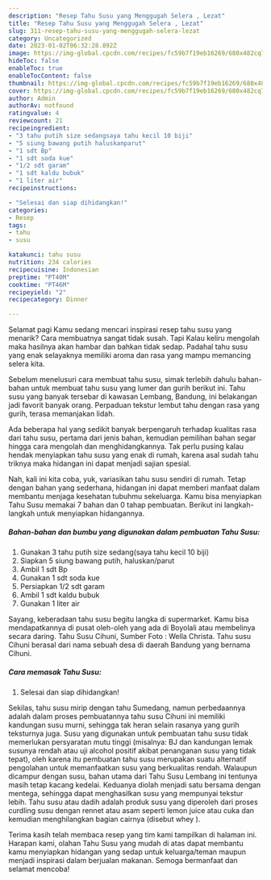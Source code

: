 ```yaml
---
description: "Resep Tahu Susu yang Menggugah Selera , Lezat"
title: "Resep Tahu Susu yang Menggugah Selera , Lezat"
slug: 311-resep-tahu-susu-yang-menggugah-selera-lezat
category: Uncategorized
date: 2023-01-02T06:32:28.892Z
image: https://img-global.cpcdn.com/recipes/fc59b7f19eb16269/680x482cq70/tahu-susu-foto-resep-utama.jpg
hideToc: false
enableToc: true
enableTocContent: false
thumbnail: https://img-global.cpcdn.com/recipes/fc59b7f19eb16269/680x482cq70/tahu-susu-foto-resep-utama.jpg
cover: https://img-global.cpcdn.com/recipes/fc59b7f19eb16269/680x482cq70/tahu-susu-foto-resep-utama.jpg
author: Admin
authorAv: notfound
ratingvalue: 4
reviewcount: 21
recipeingredient:
- "3 tahu putih size sedangsaya tahu kecil 10 biji"
- "5 siung bawang putih haluskanparut"
- "1 sdt Bp"
- "1 sdt soda kue"
- "1/2 sdt garam"
- "1 sdt kaldu bubuk"
- "1 liter air"
recipeinstructions:

- "Selesai dan siap dihidangkan!"
categories:
- Resep
tags:
- tahu
- susu

katakunci: tahu susu 
nutrition: 234 calories
recipecuisine: Indonesian
preptime: "PT40M"
cooktime: "PT46M"
recipeyield: "2"
recipecategory: Dinner

---
```



Selamat pagi Kamu sedang mencari inspirasi resep tahu susu yang menarik? Cara membuatnya sangat tidak susah. Tapi Kalau keliru mengolah maka hasilnya akan hambar dan bahkan tidak sedap. Padahal tahu susu yang enak selayaknya memiliki aroma dan rasa yang mampu memancing selera kita.


Sebelum menelusuri cara membuat tahu susu, simak terlebih dahulu bahan-bahan untuk membuat tahu susu yang lumer dan gurih berikut ini. Tahu susu yang banyak tersebar di kawasan Lembang, Bandung, ini belakangan jadi favorit banyak orang. Perpaduan tekstur lembut tahu dengan rasa yang gurih, terasa memanjakan lidah.

Ada beberapa hal yang sedikit banyak berpengaruh terhadap kualitas rasa dari tahu susu, pertama dari jenis bahan, kemudian pemilihan bahan segar hingga cara mengolah dan menghidangkannya. Tak perlu pusing kalau hendak menyiapkan tahu susu yang enak di rumah, karena asal sudah tahu triknya maka hidangan ini dapat menjadi sajian spesial.


Nah, kali ini kita coba, yuk, variasikan tahu susu sendiri di rumah. Tetap dengan bahan yang sederhana, hidangan ini dapat memberi manfaat dalam membantu menjaga kesehatan tubuhmu sekeluarga. Kamu bisa menyiapkan Tahu Susu memakai 7 bahan dan 0 tahap pembuatan. Berikut ini langkah-langkah untuk menyiapkan hidangannya.

<!--inarticleads1-->

##### Bahan-bahan dan bumbu yang digunakan dalam pembuatan Tahu Susu:

1. Gunakan 3 tahu putih size sedang(saya tahu kecil 10 biji)
1. Siapkan 5 siung bawang putih, haluskan/parut
1. Ambil 1 sdt Bp
1. Gunakan 1 sdt soda kue
1. Persiapkan 1/2 sdt garam
1. Ambil 1 sdt kaldu bubuk
1. Gunakan 1 liter air


Sayang, keberadaan tahu susu begitu langka di supermarket. Kamu bisa mendapatkannya di pusat oleh-oleh yang ada di Boyolali atau membelinya secara daring. Tahu Susu Cihuni, Sumber Foto : Wella Christa. Tahu susu Cihuni berasal dari nama sebuah desa di daerah Bandung yang bernama Cihuni. 

<!--inarticleads2-->

##### Cara memasak Tahu Susu:


1. Selesai dan siap dihidangkan!

Sekilas, tahu susu mirip dengan tahu Sumedang, namun perbedaannya adalah dalam proses pembuatannya tahu susu Cihuni ini memiliki kandungan susu murni, sehingga tak heran selain rasanya yang gurih teksturnya juga. Susu yang digunakan untuk pembuatan tahu susu tidak memerlukan persyaratan mutu tinggi (misalnya: BJ dan kandungan lemak susunya rendah atau uji alcohol positif akibat penanganan susu yang tidak tepat), oleh karena itu pembuatan tahu susu merupakan suatu alternatif pengolahan untuk memanfaatkan susu yang berkualitas rendah. Walaupun dicampur dengan susu, bahan utama dari Tahu Susu Lembang ini tentunya masih tetap kacang kedelai. Keduanya diolah menjadi satu bersama dengan mentega, sehingga dapat menghasilkan susu yang mempunyai tekstur lebih. Tahu susu atau dadih adalah produk susu yang diperoleh dari proses curdling susu dengan rennet atau asam seperti lemon juice atau cuka dan kemudian menghilangkan bagian cairnya (disebut whey ). 

Terima kasih telah membaca resep yang tim kami tampilkan di halaman ini. Harapan kami, olahan Tahu Susu yang mudah di atas dapat membantu kamu menyiapkan hidangan yang sedap untuk keluarga/teman maupun menjadi inspirasi dalam berjualan makanan. Semoga bermanfaat dan selamat mencoba!
